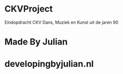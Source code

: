 # CKVProject
Eindopdracht CKV
 Dans, Muziek en Kunst uit de jaren 90
 # Made By Julian
 # developingbyjulian.nl